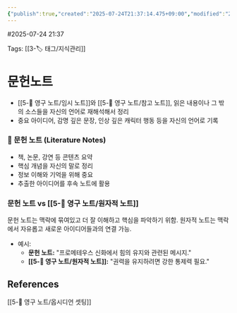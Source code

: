 ```yaml
---
{"publish":true,"created":"2025-07-24T21:37:14.475+09:00","modified":"2025-08-06T21:03:23.250+09:00","cssclasses":""}
---
```


#2025-07-24 21:37

Tags: [[3-🏷️ 태그/지식관리]]

# 문헌노트

- [[5-💎 영구 노트/임시 노트]]와 [[5-💎 영구 노트/참고 노트]], 읽은 내용이나 그 밖의 소스들을 자신의 언어로 재해석해서 정리
- 중요 아이디어, 감명 깊은 문장, 인상 깊은 캐릭터 행동 등을 자신의 언어로 기록
### 📄 문헌 노트 (Literature Notes)

- 책, 논문, 강연 등 콘텐츠 요약
- 핵심 개념을 자신의 말로 정리
- 정보 이해와 기억을 위해 중요
- 추출한 아이디어를 후속 노트에 활용
### 문헌 노트 vs [[5-💎 영구 노트/원자적 노트]]
문헌 노트는 맥락에 묶여있고 더 잘 이해하고 핵심을 파악하기 위함.
원자적 노트는 맥락에서 자유롭고 새로운 아이디어들과의 연결 가능.

- 예시:
    - **문헌 노트:** "프로메테우스 신화에서 힘의 유지와 관련된 메시지."
    - **[[5-💎 영구 노트/원자적 노트]]:** "권력을 유지하려면 강한 통제력 필요."

## References
 [[5-💎 영구 노트/옵시디언 셋팅]]